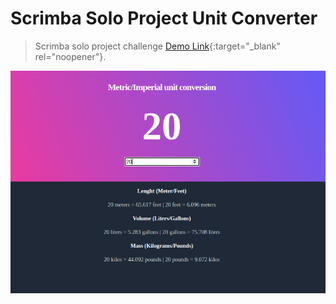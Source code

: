 # Scrimba Solo Project Unit Converter

> Scrimba solo project challenge
> [Demo Link](https://dghousi.github.io/solo-project-unit-converter/){:target="\_blank"
> rel="noopener"}.

![Unit-converter-demo, The unit converter demo image](/img/unit-converter-demo.png)
